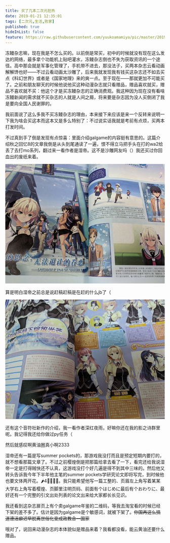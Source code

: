 ```yaml
---
title: 买了几本二次元狂热
date: 2019-01-21 12:35:01
tags: [二次元,生活,败家]
published: true
hideInList: false
feature: https://raw.githubusercontent.com/yuukoamamiya/pic/master/20190508123540.png
---
```

冻鳗杂志嘛，现在我是不怎么买的。以前倒是常买，初中的时候就没有现在这么发达的网络，最多拿个功能机上贴吧灌水，冻鳗杂志倒也不失为获取资讯的一个途径。高中那会就是军事化管理了，手机带不进去，那没法子，买两本杂志云看动画解解馋也好——不过云看动画太沙雕了，后来我就发现我有钱买这杂志还不如去买点《科幻世界》或者是《国家地理》来的爽一点。至于现在——那就更加不可能买了。之前和朋友聊天的时候他说他买这种动漫杂志就只看赠品，赠品喜欢就买，赠品不喜欢就不买：他这个才是买冻鳗杂志的正确消费观。我这种因为现在没有看啥冻鳗新闻的需求就不买杂志的人就是人间之屑，将来要是杂志因为没人买倒闭了我是要向全国人民谢罪的。

我前面说了这么多我不买冻鳗杂志的理由，本来接下来应该是来一个反转来说明一下我为啥会买这本而这本又是多么特别了：不过说实话我就是考前有点烦，买两本打发时间。

不过真到手了倒是发现有点惊喜：里面介绍galgame的内容挺有意思的。这篇介绍秋之回忆8的文章我倒是从头到尾通读了一遍，恨不得立马把手头在打的wa2给丢了去打mo系列，翻过来一看作者是湿帝。这不是沙雕网友吗（）我还买过你回血出的废纸来着。

![](https://raw.githubusercontent.com/yuukoamamiya/pic/master/20190508123605.png)

算是明白湿帝之前总是说赶稿赶稿是在赶的什么jb了（

![](https://raw.githubusercontent.com/yuukoamamiya/pic/master/20190508123622.png)

还有这个音符社新作的介绍，我一看作者深红夜雨，好嘛你还在我的影之诗群里呢。我记得我还给你做过py任务（

然后就感叹啊黄油圈真小啊2333

湿帝还有一篇是写summer pockets的，那游戏我没打而且是预定短期内要打的，就不想看那篇文章了。不过之前樱煌倒是把那篇给拿去看了一下，看完还给我说湿帝一定是打得贼快还不认真，这游戏没打个好几遍是得不到其中三味的。然后他又转头告诉我今年下半年他主笔的summer pockets学研究论文即将写完，到时候他也要文体两开花。🌶4💉💧🐮🍺。我只能希望他写一篇工整的、页眉左上角写着某某大学右上角写着樱煌、页脚里注明页码、前面有个はじめに最后有个おわりに、最好还有一个完整的引文出处列表的论文出来给大家都长长见识。

我还看到这杂志扉页上有个卖galgame年鉴的二维码，等我去淘宝看的时候已经下架的差不多了。估计是因为galgame是个敏感词，就被下架了。~~你国再这么搞道德洁癖迟早脱离世俗化变成政教合一国家~~

哦对了，说回来动漫杂志的本体貌似是赠品来着？我看都没看，能云黄油还要什么赠品。